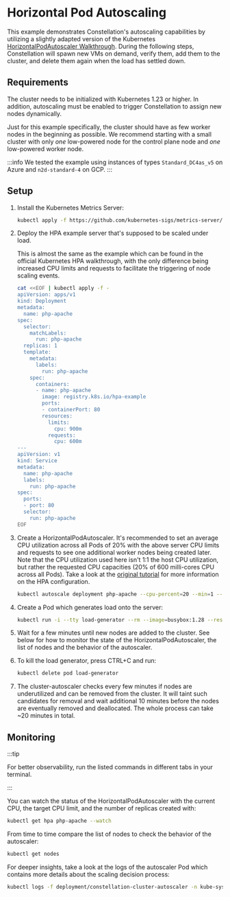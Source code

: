 # Horizontal Pod Autoscaling
This example demonstrates Constellation's autoscaling capabilities by utilizing a slightly adapted version of the Kubernetes [HorizontalPodAutoscaler Walkthrough](https://kubernetes.io/docs/tasks/run-application/horizontal-pod-autoscale-walkthrough/). During the following steps, Constellation will spawn new VMs on demand, verify them, add them to the cluster, and delete them again when the load has settled down.

## Requirements
The cluster needs to be initialized with Kubernetes 1.23 or higher. In addition, autoscaling must be enabled to trigger Constellation to assign new nodes dynamically.

Just for this example specifically, the cluster should have as few worker nodes in the beginning as possible. We recommend starting with a small cluster with only *one* low-powered node for the control plane node and *one* low-powered worker node. 

:::info
We tested the example using instances of types `Standard_DC4as_v5` on Azure and `n2d-standard-4` on GCP.
:::

## Setup

1. Install the Kubernetes Metrics Server:
    ```bash
    kubectl apply -f https://github.com/kubernetes-sigs/metrics-server/releases/latest/download/components.yaml
    ```

2. Deploy the HPA example server that's supposed to be scaled under load.

    This is almost the same as the example which can be found in the official Kubernetes HPA walkthrough, with the only difference being increased CPU limits and requests to facilitate the triggering of node scaling events.
    ```bash
    cat <<EOF | kubectl apply -f -
    apiVersion: apps/v1
    kind: Deployment
    metadata:
      name: php-apache
    spec:
      selector:
        matchLabels:
          run: php-apache
      replicas: 1
      template:
        metadata:
          labels:
            run: php-apache
        spec:
          containers:
          - name: php-apache
            image: registry.k8s.io/hpa-example
            ports:
            - containerPort: 80
            resources:
              limits:
                cpu: 900m
              requests:
                cpu: 600m
    ---
    apiVersion: v1
    kind: Service
    metadata:
      name: php-apache
      labels:
        run: php-apache
    spec:
      ports:
      - port: 80
      selector:
        run: php-apache
    EOF
    ```
3. Create a HorizontalPodAutoscaler.
    It's recommended to set an average CPU utilization across all Pods of 20% with the above server CPU limits and requests to see one additional worker nodes being created later. Note that the CPU utilization used here isn't 1:1 the host CPU utilization, but rather the requested CPU capacities (20% of 600 milli-cores CPU across all Pods). Take a look at the [original tutorial](https://kubernetes.io/docs/tasks/run-application/horizontal-pod-autoscale-walkthrough/#create-horizontal-pod-autoscaler) for more information on the HPA configuration.
    ```bash
    kubectl autoscale deployment php-apache --cpu-percent=20 --min=1 --max=10
    ```
4. Create a Pod which generates load onto the server:
    ```bash
    kubectl run -i --tty load-generator --rm --image=busybox:1.28 --restart=Never -- /bin/sh -c "while true; do wget -q -O- http://php-apache; done"
    ```
5. Wait for a few minutes until new nodes are added to the cluster. See below for how to monitor the state of the HorizontalPodAutoscaler, the list of nodes and the behavior of the autoscaler.
6. To kill the load generator, press CTRL+C and run:
    ```bash
    kubectl delete pod load-generator
    ```
7. The cluster-autoscaler checks every few minutes if nodes are underutilized and can be removed from the cluster. It will taint such candidates for removal and wait additional 10 minutes before the nodes are eventually removed and deallocated. The whole process can take ~20 minutes in total.

## Monitoring
:::tip

For better observability, run the listed commands in different tabs in your terminal.

:::

You can watch the status of the HorizontalPodAutoscaler with the current CPU, the target CPU limit, and the number of replicas created with:
```bash
kubectl get hpa php-apache --watch
```
From time to time compare the list of nodes to check the behavior of the autoscaler:
```bash
kubectl get nodes
```
For deeper insights, take a look at the logs of the autoscaler Pod which contains more details about the scaling decision process:
```bash
kubectl logs -f deployment/constellation-cluster-autoscaler -n kube-system
```
